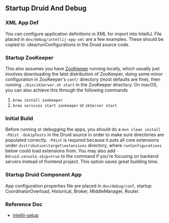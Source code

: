 ## Startup Druid And Debug

### XML App Def
You can configure application definitions in XML for import into IntelliJ. 
File placed in `dev/debug/intellij-app-xml` are a few examples. These should be copied to .idea/runConfigurations 
in the Druid source code. 

### Startup ZooKeeper
This also assumes you have [ZooKeeper](http://zookeeper.apache.org/releases.html) running locally, 
which usually just involves downloading the latst distribution of ZooKeeper, 
doing some minor configuration in ZooKeeper's `conf/` directory (most defaults are fine), 
then running `./bin/zkServer.sh start` in the ZooKeeper directory. On macOS, you can also 
achieve this through the following commands

1. `brew install zookeeper`
2. `brew services start zookeeper` or `zkServer start`

### Initial Build
Before running or debugging the apps, you should do a `mvn clean install -Pdist -DskipTests` 
in the Druid source in order to make sure directories are populated correctly.
`-Pdist` is required because it puts all core extensions under `distribution\target\extensions` directory, 
where `runConfigurations` below could load extensions from.
You may also add `-Ddruid.console.skip=true` to the command if you're focusing on backend servers 
instead of frontend project. This option saves great building time.

### Startup Druid Component App
App configuration properties file are placed in `dev/debug/conf`, startup CoordinatorOverload, Historical, Broker, MiddleManager, Router.

### Reference Doc
* [intellij-setup](https://github.com/apache/druid/blob/master/dev/intellij-setup.md)